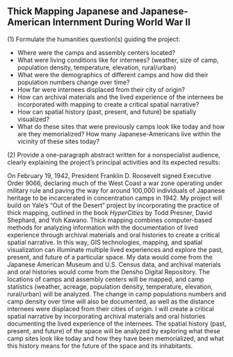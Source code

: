 ## Thick Mapping Japanese and Japanese-American Internment During World War II

(1) Formulate the humanities question(s) guiding the project:

- Where were the camps and assembly centers located? 
- What were living conditions like for internees? (weather, size of camp, population density, temperature, elevation, rural/urban) 
- What were the demographics of different camps and how did their population numbers change over time? 
- How far were internees displaced from their city of origin? 
- How can archival materials and the lived experience of the internees be incorporated with mapping to create a critical spatial narrative? 
- How can spatial history (past, present, and future) be spatially visualized? 
- What do these sites that were previously camps look like today and how are they memorialized? How many Japanese-Americans live within the vicinity of these sites today? 

(2) Provide a one-paragraph abstract written for a nonspecialist audience, clearly explaining the project’s principal activities and its expected results:

On February 19, 1942, President Franklin D. Roosevelt signed Executive Order 9066, declaring much of the West Coast a war zone operating under military rule and paving the way for around 100,000 individuals of Japanese heritage to be incarcerated in concentration camps in 1942. My project will build on Yale’s “Out of the Desert” project by incorporating the practice of thick mapping, outlined in the book *HyperCities* by Todd Presner, David Shephard, and Yoh Kawano. Thick mapping combines computer-based methods for analyzing information with the documentation of lived experience through archival materials and oral histories to create a critical spatial narrative. In this way, GIS technologies, mapping, and spatial visualization can illuminate multiple lived experiences and explore the past, present, and future of a particular space. My data would come from the Japanese American Museum and U.S. Census data, and archival materials and oral histories would come from the Densho Digital Repository. The locations of camps and assembly centers will be mapped, and camp statistics (weather, acreage, population density, temperature, elevation, rural/urban) will be analyzed. The change in camp populations numbers and camp density over time will also be documented, as well as the distance internees were displaced from their cities of origin. I will create a critical spatial narrative by incorporating archival materials and oral histories documenting the lived experience of the internees. The spatial history (past, present, and future) of the space will be analyzed by exploring what these camp sites look like today and how they have been memorialized, and what this history means for the future of the space and its inhabitants. 

